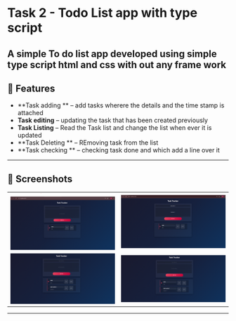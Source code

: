 # Task 2 - Todo List app with type script 

A simple To do list app developed using simple type script html and css with out any frame work 
---

## 🚀 Features

- **Task adding ** – add tasks wherere the details and the time stamp is attached 
- **Task editing** – updating the task that has been created previously 
- **Task Listing** – Read the Task list and change the list  when ever it is updated
- **Task Deleting ** –  REmoving task from the list 
- **Task checking ** –  checking task done and which add a line over it 


---

## 📸 Screenshots

<table>
  <tr>
    <td><img src="./image1.png" alt="Job Card" width="300"/></td>
    <td><img src="./image2.png" alt="Job List" width="300"/></td>
  </tr>
  
  <tr>
    <td><img src="./image3.png" alt="Job Card" width="300"/></td>
    <td><img src="./image4.png" alt="Job List" width="300"/></td>
  </tr>
</table>

---
